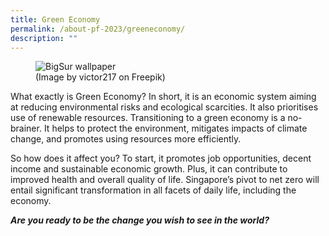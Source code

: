 ```yaml
---
title: Green Economy
permalink: /about-pf-2023/greeneconomy/
description: ""
---
```

<figure>
<img alt="BigSur wallpaper" src="https://hosting.photobucket.com/images/i/tracyng81/Green_Economy_bCJWw1aisTpWJ4un9iBQcW.jpg?width=320&amp;height=320&amp;fit=bounds">
<figcaption>(Image by victor217 on Freepik)</figcaption>
</figure>

What exactly is Green Economy? In short, it is an economic system aiming at reducing environmental risks and ecological scarcities. It also prioritises use of renewable resources. Transitioning to a green economy is a no-brainer. It helps to protect the environment, mitigates impacts of climate change, and promotes using resources more efficiently.

So how does it affect you? To start, it promotes job opportunities, decent income and sustainable economic growth. Plus, it can contribute to improved health and overall quality of life. Singapore’s pivot to net zero will entail significant transformation in all facets of daily life, including the economy.

**_Are you ready to be the change you wish to see in the world?_**